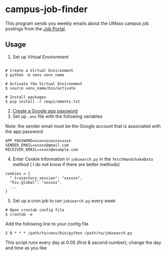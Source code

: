 # campus-job-finder
This program sends you weekly emails about the UMass campus job postings from the [Job Portal](https://yes.umass.edu/portal/jobsearch).

## Usage
1. Set up Virtual Environment

```console

# Create a Virtual Environment
$ python -m venv venv_name

# Activate the Virtual Environment
$ source venv_name/bin/activate

# Install packages
$ pip install -r requirements.txt
```
2. [Create a Google app password](https://support.google.com/accounts/answer/185833?hl=en)
3. Set up `.env` file with the following variables

Note: the sender email must be the Google account that is associated with the app password

```
APP_PASSWORD=xxxxxxxxxxxxxxxx
SENDER_EMAIL=xxxxx@gmail.com
RECEIVER_EMAIL=xxxxx@example.com
```

4. Enter Cookie Information in `jobsearch.py` in the `fetchHandshakeData` method
( I do not know if there are better methods)
```
cookies = {
  "_trajectory_session": "xxxxxx",
  "hss-global": "xxxxxx",
  ...
}
```

5. Set up a cron job to run `jobsearch.py` every week
```console
# Open crontab config file
$ crontab -e
```
Add the following line to your config file
```
5 0 * * * /path/to/venv/bin/python /path/to/jobsearch.py
```
This script runs every day at 0:05 (first & second number); change the day and time as you like
